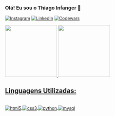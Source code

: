 ### Olá! Eu sou o Thiago Infanger 🤟

[![Instagram](https://img.shields.io/badge/Instagram-E4405F?style=for-the-badge&logo=instagram&logoColor=white)](https://www.instagram.com/thiagoinfanger.pro/)
[![LinkedIn](https://img.shields.io/badge/LinkedIn-0077B5?style=for-the-badge&logo=linkedin&logoColor=white)](https://www.linkedin.com/in/thiago-infanger-7214ab181/)
[![Codewars](https://img.shields.io/badge/Codewars-B1361E?style=for-the-badge&logo=Codewars&logoColor=white)](https://www.codewars.com/users/ThiagoInfanger)

<div>
  <a href="https://github.com/ThiagoInfanger">
  <img height="170em" src="https://github-readme-stats.vercel.app/api?username=ThiagoInfanger&show_icons=true&theme=merko&hide_border=true&count_private=true"/>
  <img height="170em" src="https://github-readme-stats.vercel.app/api/top-langs/?username=ThiagoInfanger&theme=merko&show_icons=true&hide_border=true&layout=compact"/>
</div>

## Linguagens Utilizadas:
  
<div style="display: inline_block"><br/>
  <img align="center" alt="html5" src="https://img.shields.io/badge/HTML5-E34F26?style=for-the-badge&logo=html5&logoColor=white" />
  <img align="center" alt="css3" src="https://img.shields.io/badge/CSS3-1572B6?style=for-the-badge&logo=css3&logoColor=white" />
  <img align="center" alt="python" src="https://img.shields.io/badge/Python-3776AB?style=for-the-badge&logo=python&logoColor=white" />
  <img align="center" alt="mysql" src="https://img.shields.io/badge/MySQL-00000F?style=for-the-badge&logo=mysql&logoColor=white" />
</div>

